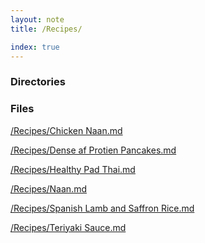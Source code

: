 ```yaml
---
layout: note
title: /Recipes/

index: true
---
```

<h3>Directories</h3>

<h3>Files</h3>

<a href='/notes/Recipes/Chicken%20Naan.html'>/Recipes/Chicken Naan.md</a>

<a href='/notes/Recipes/Dense%20af%20Protien%20Pancakes.html'>/Recipes/Dense af Protien Pancakes.md</a>

<a href='/notes/Recipes/Healthy%20Pad%20Thai.html'>/Recipes/Healthy Pad Thai.md</a>

<a href='/notes/Recipes/Naan.html'>/Recipes/Naan.md</a>

<a href='/notes/Recipes/Spanish%20Lamb%20and%20Saffron%20Rice.html'>/Recipes/Spanish Lamb and Saffron Rice.md</a>

<a href='/notes/Recipes/Teriyaki%20Sauce.html'>/Recipes/Teriyaki Sauce.md</a>

